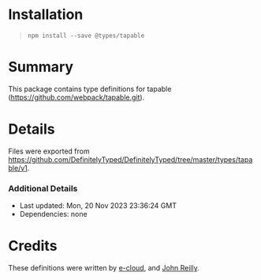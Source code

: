 # Installation
> `npm install --save @types/tapable`

# Summary
This package contains type definitions for tapable (https://github.com/webpack/tapable.git).

# Details
Files were exported from https://github.com/DefinitelyTyped/DefinitelyTyped/tree/master/types/tapable/v1.

### Additional Details
 * Last updated: Mon, 20 Nov 2023 23:36:24 GMT
 * Dependencies: none

# Credits
These definitions were written by [e-cloud](https://github.com/e-cloud), and [John Reilly](https://github.com/johnnyreilly).
